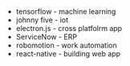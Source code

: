 - tensorflow - machine learning
- johnny five - iot
- electron.js - cross platfolrm app
- ServiceNow - ERP
- robomotion - work automation
- react-native - building web app
